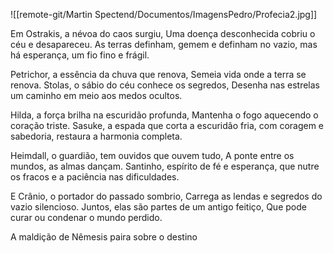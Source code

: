 ![[remote-git/Martin Spectend/Documentos/ImagensPedro/Profecia2.jpg]]

Em Ostrakis, a névoa do caos surgiu, 
Uma doença desconhecida cobriu o céu e desapareceu. 
As terras definham, gemem e definham no vazio, mas há esperança, um fio fino e frágil.

Petrichor, a essência da chuva que renova, 
Semeia vida onde a terra se renova. 
Stolas, o sábio do céu conhece os segredos, 
Desenha nas estrelas um caminho em meio aos medos ocultos.

Hilda, a força brilha na escuridão profunda, 
Mantenha o fogo aquecendo o coração triste. 
Sasuke, a espada que corta a escuridão fria, com coragem e sabedoria, restaura a harmonia completa.

Heimdall, o guardião, tem ouvidos que ouvem tudo, 
A ponte entre os mundos, as almas dançam. 
Santinho, espírito de fé e esperança, que nutre os fracos e a paciência nas dificuldades.

E Crânio, o portador do passado sombrio, 
Carrega as lendas e segredos do vazio silencioso. 
Juntos, elas são partes de um antigo feitiço, 
Que pode curar ou condenar o mundo perdido.

A maldição de Nêmesis paira sobre o destino